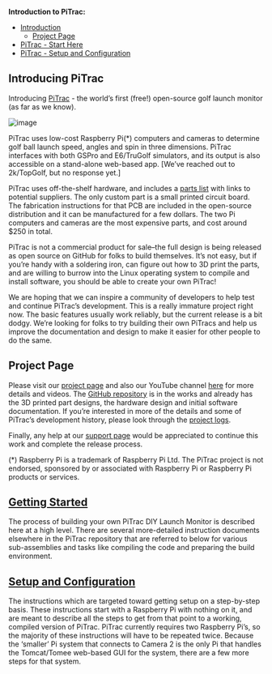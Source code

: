 **Introduction to PiTrac:**

- [Introduction](#introducing-pitrac)
  - [Project Page](#project-page)
- [PiTrac - Start Here](#getting-started)
- [PiTrac - Setup and Configuration](#setup-and-configuration)

## Introducing PiTrac
Introducing [PiTrac](https://hackaday.io/project/195042-pitrac-the-diy-golf-launch-monitor) \- the world’s first (free\!) open-source golf launch monitor (as far as we know). 

![image](https://github.com/user-attachments/assets/fbdc9825-b340-47b5-83ad-6c58d4588f34)

PiTrac uses low-cost Raspberry Pi(\*) computers and cameras to determine golf ball launch speed, angles and spin in three dimensions.  PiTrac interfaces with both GSPro and E6/TruGolf simulators, and its output is also accessible on a stand-alone web-based app.  \[We’ve reached out to 2k/TopGolf, but no response yet.\]

PiTrac uses off-the-shelf hardware, and includes a [parts list](https://github.com/jamespilgrim/PiTrac/blob/main/Documentation/PiTrac%20-%20DIY%20LM%20%20Parts%20List.md) with links to potential suppliers.  The only custom part is a small printed circuit board.  The fabrication instructions for that PCB are included in the open-source distribution and it can be manufactured for a few dollars.  The two Pi computers and cameras are the most expensive parts, and cost around $250 in total.

PiTrac is not a commercial product for sale–the full design is being released as open source on GitHub for folks to build themselves.  It’s not easy, but if you’re handy with a soldering iron, can figure out how to 3D print the parts, and are willing to burrow into the Linux operating system to compile and install software, you should be able to create your own PiTrac\!  

We are hoping that we can inspire a community of developers to help test and continue PiTrac’s development.  This is a really immature project right now.  The basic features usually work reliably, but the current release is a bit dodgy.  We’re looking for folks to try building their own PiTracs and help us improve the documentation and design to make it easier for other people to do the same.

## Project Page
Please visit our [project page](https://hackaday.io/project/195042-pitrac-the-diy-golf-launch-monitor) and also our YouTube channel [here](https://www.youtube.com/@PiTrac) for more details and videos.  The [GitHub repository](https://github.com/jamespilgrim/PiTrac) is in the works and already has the 3D printed part designs, the hardware design and initial software documentation.  If you’re interested in more of the details and some of PiTrac’s development history, please look through the [project logs](https://hackaday.io/project/195042-pitrac-the-diy-golf-launch-monitor#menu-logs).  

Finally, any help at our [support page](https://ko-fi.com/Pitrac) would be appreciated to continue this work and complete the release process.

(\*) Raspberry Pi is a trademark of Raspberry Pi Ltd.  The PiTrac project is not endorsed, sponsored by or associated with Raspberry Pi or Raspberry Pi products or services.

## [Getting Started](/Documentation/PiTrac%20–%20START%20HERE.md)
The process of building your own PiTrac DIY Launch Monitor is described here at a high level. There are several more-detailed instruction documents elsewhere in the PiTrac repository that are referred to below for various sub-assemblies and tasks like compiling the code and preparing the build environment.

## [Setup and Configuration](/Documentation/Raspberry%20Pi%20Setup%20and%20Configuration.md)
The instructions which are targeted toward getting setup on a step-by-step basis. These instructions start with a Raspberry Pi with nothing on it, and are meant to describe all the steps to get from that point to a working, compiled version of PiTrac.  PiTrac currently requires two Raspberry Pi’s, so the majority of these instructions will have to be repeated twice.  Because the ‘smaller’ Pi system that connects to Camera 2 is the only Pi that handles the Tomcat/Tomee web-based GUI for the system, there are a few more steps for that system.
